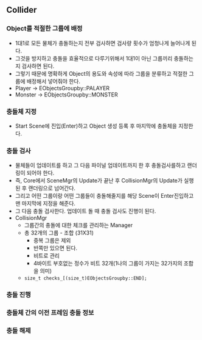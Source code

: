 ## Collider
  
### Object를 적절한 그룹에 배정
- 1대1로 모든 물체가 충돌하는지 전부 검사하면 검사량 횟수가 엄청나게 늘어나게 된다.
- 그것을 방지하고 충돌을 효율적으로 다루기위해서 1대1이 아닌 그룹끼리 충돌하는지 검사하면 된다.
- 그렇기 때문에 명확하게 Object의 용도와 속성에 따라 그룹을 분류하고 적절한 그룹에 배정해서 넣어줘야 한다.
- Player -> EObjectsGroupby::PALAYER
- Monster -> EObjectsGroupby::MONSTER

### 충돌체 지정
- Start Scene에 진입(Enter)하고 Object 생성 등록 후 마지막에 충돌체을 지정한다.

### 충돌 검사
- 물체들이 업데이트를 하고 그 다음 파이널 업데이트까지 한 후 충돌검사를하고 랜더링이 되어야 한다.
- 즉, Core에서 SceneMgr의 Update가 끝난 후 CollisionMgr의 Update가 실행 된 후 랜더링으로 넘어간다.
- 그리고 어떤 그룹이랑 어떤 그룹들이 충돌해줄지를 해당 Scene이 Enter진입하고 맨 마지막에 지정을 해준다.
- 그 다음 충돌 검사한다. 업데이트 돌 때 충돌 검사도 진행이 된다.
- CollisionMgr
  - 그룹간의 충돌에 대한 체크를 관리하는 Manager
  - 총 32개의 그룹 - 조합 (31X31)
    - 중복 그룹은 제외
    - 반쪽만 있으면 된다.
    - 비트로 관리
    - 4바이트 부호없는 정수가 비트 32개(1나의 그룹이 가지는 32가지의 조합을 의미)
  - `size_t checks_[(size_t)EObjectsGroupby::END];`



### 충돌 진행

### 충돌체 간의 이전 프레임 충돌 정보


### 충돌 해제
